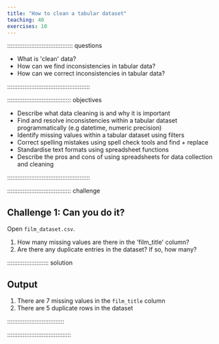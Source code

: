 ```yaml
---
title: "How to clean a tabular dataset"
teaching: 40
exercises: 10
---
```


:::::::::::::::::::::::::::::::::::::: questions 

- What is 'clean' data?
- How can we find inconsistencies in tabular data?
- How can we correct inconsistencies in tabular data?

::::::::::::::::::::::::::::::::::::::::::::::::

::::::::::::::::::::::::::::::::::::: objectives

- Describe what data cleaning is and why it is important
- Find and resolve inconsistencies within a tabular dataset programmatically (e.g datetime, numeric precision)
- Identify missing values within a tabular dataset using filters
- Correct spelling mistakes using spell check tools and find + replace
- Standardise text formats using spreadsheet functions
- Describe the pros and cons of using spreadsheets for data collection and cleaning

::::::::::::::::::::::::::::::::::::::::::::::::

::::::::::::::::::::::::::::::::::::: challenge 

## Challenge 1: Can you do it?

Open `film_dataset.csv`. 

1. How many missing values are there in the 'film_title' column?
2. Are there any duplicate entries in the dataset? If so, how many?

:::::::::::::::::::::::: solution 

## Output
 
1. There are 7 missing values in the `film_title` column
2. There are 5 duplicate rows in the dataset

:::::::::::::::::::::::::::::::::

:::::::::::::::::::::::::::::::::::::
